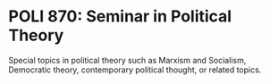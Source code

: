 # POLI 870: Seminar in Political Theory

Special topics in political theory such as Marxism and Socialism, Democratic theory, contemporary political thought, or related topics.